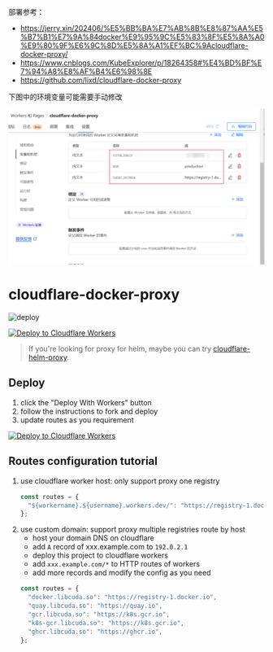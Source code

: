 部署参考：
- https://jerry.xin/202406/%E5%BB%BA%E7%AB%8B%E8%87%AA%E5%B7%B1%E7%9A%84docker%E9%95%9C%E5%83%8F%E5%8A%A0%E9%80%9F%E6%9C%8D%E5%8A%A1%EF%BC%9Acloudflare-docker-proxy/
- https://www.cnblogs.com/KubeExplorer/p/18264358#%E4%BD%BF%E7%94%A8%E8%AF%B4%E6%98%8E
- https://github.com/lixd/cloudflare-docker-proxy

下图中的环境变量可能需要手动修改

![](./Snipaste_2024-11-08_20-08-38.png)

# cloudflare-docker-proxy

![deploy](https://github.com/ciiiii/cloudflare-docker-proxy/actions/workflows/deploy.yaml/badge.svg)

[![Deploy to Cloudflare Workers](https://deploy.workers.cloudflare.com/button)](https://deploy.workers.cloudflare.com/?url=https://github.com/ersutUp/cloudflare-docker-proxy)

> If you're looking for proxy for helm, maybe you can try [cloudflare-helm-proxy](https://github.com/ciiiii/cloudflare-helm-proxy).

## Deploy

1. click the "Deploy With Workers" button
2. follow the instructions to fork and deploy
3. update routes as you requirement

[![Deploy to Cloudflare Workers](https://deploy.workers.cloudflare.com/button)](https://deploy.workers.cloudflare.com/?url=https://github.com/ersutUp/cloudflare-docker-proxy)

## Routes configuration tutorial

1. use cloudflare worker host: only support proxy one registry
   ```javascript
   const routes = {
     "${workername}.${username}.workers.dev/": "https://registry-1.docker.io",
   };
   ```
2. use custom domain: support proxy multiple registries route by host
   - host your domain DNS on cloudflare
   - add `A` record of xxx.example.com to `192.0.2.1`
   - deploy this project to cloudflare workers
   - add `xxx.example.com/*` to HTTP routes of workers
   - add more records and modify the config as you need
   ```javascript
   const routes = {
     "docker.libcuda.so": "https://registry-1.docker.io",
     "quay.libcuda.so": "https://quay.io",
     "gcr.libcuda.so": "https://k8s.gcr.io",
     "k8s-gcr.libcuda.so": "https://k8s.gcr.io",
     "ghcr.libcuda.so": "https://ghcr.io",
   };
   ```

